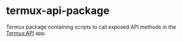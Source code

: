 # termux-api-package
Termux package containing scripts to call exposed API methods in the [Termux:API](https://github.com/termux/termux-api) app.

